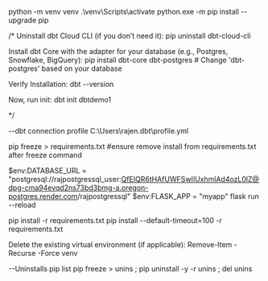 python -m venv venv
.\venv\Scripts\activate
python.exe -m pip install --upgrade pip

/*
Uninstall dbt Cloud CLI (if you don’t need it):
    pip uninstall dbt-cloud-cli

Install dbt Core with the adapter for your database (e.g., Postgres, Snowflake, BigQuery):
    pip install dbt-core dbt-postgres  # Change 'dbt-postgres' based on your database

Verify Installation:
dbt --version

Now, run init:
    dbt init dbtdemo1

*/

--dbt connection profile
C:\Users\rajen\.dbt\profile.yml

pip freeze > requirements.txt
#ensure remove install from requirements.txt after freeze command


$env:DATABASE_URL = "postgresql://rajpostgressql_user:QfEIQR6tHAfUWFSwIIUxhmlAd4ozL0lZ@dpg-cma94evqd2ns73bd3bmg-a.oregon-postgres.render.com/rajpostgressql"
$env:FLASK_APP = "myapp"
flask run --reload

pip install -r requirements.txt
pip install --default-timeout=100 -r requirements.txt


Delete the existing virtual environment (if applicable):
    Remove-Item -Recurse -Force venv

--Uninstalls
pip list
pip freeze > unins ; pip uninstall -y -r unins ; del unins
